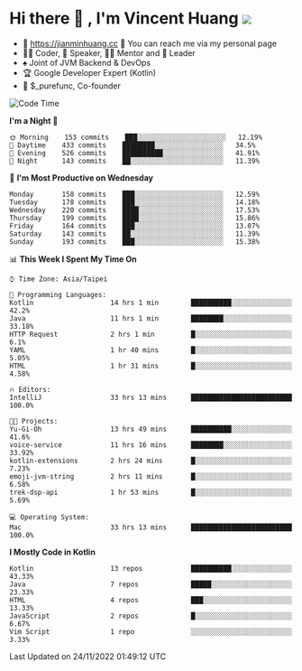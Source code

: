 # Hi there 👋 , I'm Vincent Huang ![](https://komarev.com/ghpvc/?username=Jian-Min-Huang)
- 💎 https://jianminhuang.cc 🙋 You can reach me via my personal page
- 👨‍💻 Coder, 🎤 Speaker, 👨‍🏫 Mentor and 🚀 Leader
- ♠️ Joint of JVM Backend & DevOps
- 🏆 Google Developer Expert (Kotlin)
- 💼 $_purefunc, Co-founder

<!--START_SECTION:waka-->
![Code Time](http://img.shields.io/badge/Code%20Time-1%2C252%20hrs%2041%20mins-blue)

**I'm a Night 🦉** 

```text
🌞 Morning    153 commits    ███░░░░░░░░░░░░░░░░░░░░░░   12.19% 
🌆 Daytime    433 commits    ████████░░░░░░░░░░░░░░░░░   34.5% 
🌃 Evening    526 commits    ██████████░░░░░░░░░░░░░░░   41.91% 
🌙 Night      143 commits    ██░░░░░░░░░░░░░░░░░░░░░░░   11.39%

```
📅 **I'm Most Productive on Wednesday** 

```text
Monday       158 commits    ███░░░░░░░░░░░░░░░░░░░░░░   12.59% 
Tuesday      178 commits    ███░░░░░░░░░░░░░░░░░░░░░░   14.18% 
Wednesday    220 commits    ████░░░░░░░░░░░░░░░░░░░░░   17.53% 
Thursday     199 commits    ████░░░░░░░░░░░░░░░░░░░░░   15.86% 
Friday       164 commits    ███░░░░░░░░░░░░░░░░░░░░░░   13.07% 
Saturday     143 commits    ██░░░░░░░░░░░░░░░░░░░░░░░   11.39% 
Sunday       193 commits    ███░░░░░░░░░░░░░░░░░░░░░░   15.38%

```


📊 **This Week I Spent My Time On** 

```text
⌚︎ Time Zone: Asia/Taipei

💬 Programming Languages: 
Kotlin                   14 hrs 1 min        ██████████░░░░░░░░░░░░░░░   42.2% 
Java                     11 hrs 1 min        ████████░░░░░░░░░░░░░░░░░   33.18% 
HTTP Request             2 hrs 1 min         █░░░░░░░░░░░░░░░░░░░░░░░░   6.1% 
YAML                     1 hr 40 mins        █░░░░░░░░░░░░░░░░░░░░░░░░   5.05% 
HTML                     1 hr 31 mins        █░░░░░░░░░░░░░░░░░░░░░░░░   4.58%

🔥 Editors: 
IntelliJ                 33 hrs 13 mins      █████████████████████████   100.0%

🐱‍💻 Projects: 
Yu-Gi-Oh                 13 hrs 49 mins      ██████████░░░░░░░░░░░░░░░   41.6% 
voice-service            11 hrs 16 mins      ████████░░░░░░░░░░░░░░░░░   33.92% 
kotlin-extensions        2 hrs 24 mins       █░░░░░░░░░░░░░░░░░░░░░░░░   7.23% 
emoji-jvm-string         2 hrs 11 mins       █░░░░░░░░░░░░░░░░░░░░░░░░   6.58% 
trek-dsp-api             1 hr 53 mins        █░░░░░░░░░░░░░░░░░░░░░░░░   5.69%

💻 Operating System: 
Mac                      33 hrs 13 mins      █████████████████████████   100.0%

```

**I Mostly Code in Kotlin** 

```text
Kotlin                   13 repos            ██████████░░░░░░░░░░░░░░░   43.33% 
Java                     7 repos             █████░░░░░░░░░░░░░░░░░░░░   23.33% 
HTML                     4 repos             ███░░░░░░░░░░░░░░░░░░░░░░   13.33% 
JavaScript               2 repos             █░░░░░░░░░░░░░░░░░░░░░░░░   6.67% 
Vim Script               1 repo              ░░░░░░░░░░░░░░░░░░░░░░░░░   3.33%

```



 Last Updated on 24/11/2022 01:49:12 UTC
<!--END_SECTION:waka-->
